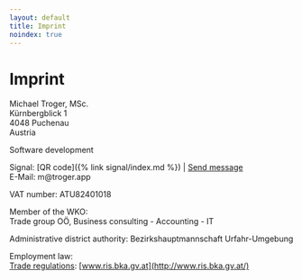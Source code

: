 ```yaml
---
layout: default
title: Imprint
noindex: true
---
```

# Imprint

Michael Troger, MSc.  
Kürnbergblick 1  
4048 Puchenau  
Austria  
  
Software development 
  
Signal: [QR code]({% link signal/index.md %}) \| [Send message](https://signal.me/#eu/0n3ZV4EEhwiOCWnMJ1OmuOOtIMTUect5TdKwtyV7s6wJyydA8yBBN6qKHKymlVeF)  
E-Mail: &#109;&#64;&#116;&#114;&#111;&#103;&#101;&#114;&#46;&#97;&#112;&#112;  
  
VAT number: ATU82401018  
  
Member of the WKO:  
Trade group OÖ, Business consulting - Accounting - IT  
  
Administrative district authority: Bezirkshauptmannschaft Urfahr-Umgebung  
  
Employment law:  
[Trade regulations](https://www.ris.bka.gv.at/GeltendeFassung.wxe?Abfrage=Bundesnormen&Gesetzesnummer=10007517): [www.ris.bka.gv.at](http://www.ris.bka.gv.at/)
